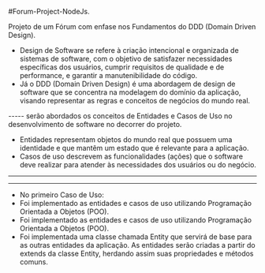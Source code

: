 #Forum-Project-NodeJs.
 
 Projeto de um Fórum com enfase nos Fundamentos do DDD (Domain Driven Design).
 
 - Design de Software se refere à criação intencional e organizada de sistemas de software, com o objetivo de satisfazer necessidades específicas dos usuários, cumprir requisitos de qualidade e de performance, e garantir a manutenibilidade do código.
 - Já o DDD (Domain Driven Design) é uma abordagem de design de software que se concentra na modelagem do domínio da aplicação, visando representar as regras e conceitos de negócios do mundo real.
 
 
 ----- serão abordados os conceitos de Entidades e Casos de Uso no desenvolvimento de software no decorrer do projeto.
 
 
 - Entidades representam objetos do mundo real que possuem uma identidade e que mantêm um estado que é relevante para a aplicação.
 - Casos de uso descrevem as funcionalidades (ações) que o software deve realizar para atender às necessidades dos usuários ou do negócio.
 
 ____________________________________________________________________________________________________________________________________________________________________________________________________________________
 ____________________________________________________________________________________________________________________________________________________________________________________________________________________
 - No primeiro Caso de Uso:
 -  Foi implementado as entidades e casos de uso utilizando Programação Orientada a Objetos (POO).
 - Foi implementado as entidades e casos de uso utilizando Programação Orientada a Objetos (POO).
 - Foi  implementada uma classe chamada Entity que servirá de base para as outras entidades da aplicação. As entidades serão criadas a partir do extends da classe Entity, herdando assim suas propriedades e métodos comuns.
